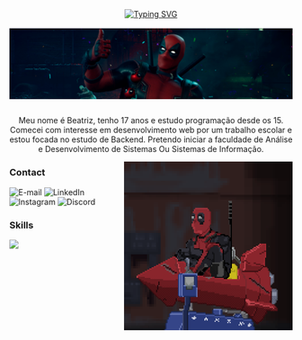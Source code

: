 <div align="center">
<a href="https://git.io/typing-svg">
<img src="https://readme-typing-svg.demolab.com?font=Fira+Code&weight=600&pause=1000&color=8E2939&width=435&lines=%E2%8B%86%EF%BD%A1Welcome+to+my+profile!!+%3A)+%E2%9C%A7%EF%BD%A1" alt="Typing SVG"/>
</a>
</div>
<br>
<img align="center" alt="" src="./.imgs/header.png">

##

<!--Sobre mim-->
<p align="center">Meu nome é Beatriz, tenho 17 anos e estudo programação desde os 15. Comecei com interesse em desenvolvimento web por um trabalho escolar e estou focada no estudo de Backend. Pretendo iniciar a faculdade de Análise e Desenvolvimento de Sistemas Ou Sistemas de Informação.</p>



</div>

<img align="right" alt="" height="300px" width="300px" src="./.imgs/deadpool2.gif">

<h3 align="left">Contact</h3>


![E-mail](https://img.shields.io/badge/Gmail-000?style=for-the-badge&logo=gmail&logoColor=691e19&color:FFF")
![LinkedIn](https://img.shields.io/badge/LinkedIn-000?style=for-the-badge&logo=linkedin&&logoColor=691e19&color:FFF")
![Instagram](https://img.shields.io/badge/Instagram-000?style=for-the-badge&logo=instagram&logoColor=691e19&color:FFF")
![Discord](https://img.shields.io/badge/Discord-000?style=for-the-badge&logo=discord&logoColor=691e19&color:FFF)

<h3 align="left" color="#8E2939">Skills</h3>
<div>
 <a href="https://skillicons.dev">
    <img src="https://skillicons.dev/icons?i=git,java,cs,mysql" />
  </a>
</div>


##
